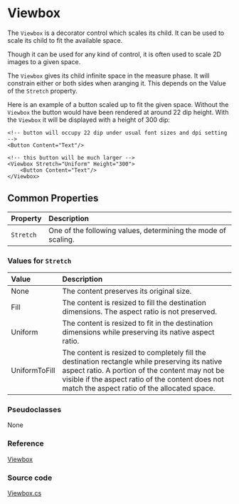 # Viewbox

The `Viewbox` is a decorator control which scales its child. It can be used to scale its child to fit the available space.

Though it can be used for any kind of control, it is often used to scale 2D images to a given space.

The `Viewbox` gives its child infinite space in the measure phase. It will constrain either or both sides when aranging it. This depends on the Value of the `Stretch` property.

Here is an example of a button scaled up to fit the given space. Without the `Viewbox` the button would have been rendered at around 22 dip height. With the `Viewbox` it will be displayed with a height of 300 dip:

```text
<!-- button will occupy 22 dip under usual font sizes and dpi setting -->
<Button Content="Text"/>  

<!-- this button will be much larger -->
<Viewbox Stretch="Uniform" Height="300">
	<Button Content="Text"/>
</Viewbox>
```

## Common Properties <a id="common-properties"></a>

| Property | Description |
| :--- | :--- |
| `Stretch` | One of the following values, determining the mode of scaling. |

### Values for `Stretch` <a id="values-for-stretch"></a>

| Value | Description |
| :--- | :--- |
| None | The content preserves its original size. |
| Fill | The content is resized to fill the destination dimensions. The aspect ratio is not preserved. |
| Uniform | The content is resized to fit in the destination dimensions while preserving its native aspect ratio. |
| UniformToFill | The content is resized to completely fill the destination rectangle while preserving its native aspect ratio. A portion of the content may not be visible if the aspect ratio of the content does not match the aspect ratio of the allocated space. |

### Pseudoclasses <a id="pseudoclasses"></a>

None

### Reference <a id="reference"></a>

[Viewbox](http://reference.avaloniaui.net/api/Avalonia.Controls/Viewbox/)

### Source code <a id="source-code"></a>

[Viewbox.cs](https://github.com/AvaloniaUI/Avalonia/blob/master/src/Avalonia.Controls/Viewbox.cs)

